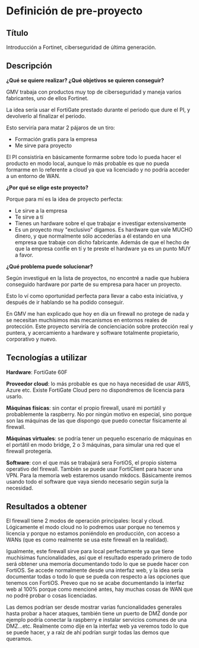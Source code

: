 # Definición de pre-proyecto

## Título

Introducción a Fortinet, ciberseguridad de última generación.

## Descripción

**¿Qué se quiere realizar? ¿Qué objetivos se quieren conseguir?**

GMV trabaja con productos muy top de ciberseguridad y maneja varios fabricantes, uno de ellos Fortinet.

La idea sería usar el FortiGate prestado durante el periodo que dure el PI, y devolverlo al finalizar el periodo.

Esto serviría para matar 2 pájaros de un tiro:

* Formación gratis para la empresa
* Me sirve para proyecto

El PI consistiría en básicamente formarme sobre todo lo pueda hacer el producto en modo local, aunque lo más probable es que no pueda formarme en lo referente a cloud ya que va licenciado y no podría acceder a un entorno de WAN.

**¿Por qué se elige este proyecto?**

Porque para mí es la idea de proyecto perfecta:

* Le sirve a la empresa
* Te sirve a tí
* Tienes un hardware sobre el que trabajar e investigar extensivamente
* Es un proyecto muy "exclusivo" digamos. Es hardware que vale MUCHO dinero, y que normalmente sólo accederías a él estando en una empresa que trabaje con dicho fabricante. Además de que el hecho de que la empresa confíe en tí y te preste el hardware ya es un punto MUY a favor.

**¿Qué problema puede solucionar?**

Según investigué en la lista de proyectos, no encontré a nadie que hubiera conseguido hardware por parte de su empresa para hacer un proyecto.

Esto lo ví como oportunidad perfecta para llevar a cabo esta iniciativa, y después de ir hablando se ha podido conseguir.

En GMV me han explicado que hoy en día un firewall no protege de nada y se necesitan muchísimos más mecanismos en entornos reales de protección. Este proyecto serviría de concienciación sobre protección real y puntera, y acercamiento a hardware y software totalmente propietario, corporativo y nuevo.

## Tecnologías a utilizar

**Hardware**: FortiGate 60F

**Proveedor cloud**: lo más probable es que no haya necesidad de usar AWS, Azure etc. Existe FortiGate Cloud pero no dispondremos de licencia para usarlo.

**Máquinas físicas**: sin contar el propio firewall, usaré mi portátil y probablemente la raspberry. No por ningún motivo en especial, sino porque son las máquinas de las que dispongo que puedo conectar físicamente al firewall.

**Máquinas virtuales**: se podría tener un pequeño escenario de máquinas en el portátil en modo bridge, 2 o 3 máquinas, para simular una red que el firewall protegería.

**Software**: con el que más se trabajará sera FortiOS, el propio sistema operativo del firewall. También se puede usar FortiClient para hacer una VPN. Para la memoria web estaremos usando mkdocs. Básicamente iremos usando todo el software que vaya siendo necesario según surja la necesidad.

## Resultados a obtener

El firewall tiene 2 modos de operación principales: local y cloud. Lógicamente el modo cloud no lo podremos usar porque no tenemos y licencia y porque no estamos poniéndolo en producción, con acceso a WANs (que es como realmente se usa este firewall en la realidad).

Igualmente, este firewall sirve para local perfectamente ya que tiene muchísimas funcionalidades, así que el resultado esperado primero de todo será obtener una memoria documentando todo lo que se puede hacer con FortiOS. Se accede normalmente desde una interfaz web, y la idea sería documentar todas o todo lo que se pueda con respecto a las opciones que tenemos con FortiOS. Preveo que no se acabe documentando la interfaz web al 100% porque como mencioné antes, hay muchas cosas de WAN que no podré probar o cosas licenciadas.

Las demos podrían ser desde mostrar varias funcionalidades generales hasta probar a hacer ataques, también tiene un puerto de DMZ donde por ejemplo podría conectar la raspberry e instalar servicios comunes de una DMZ...etc. Realmente como dije en la interfaz web ya veremos todo lo que se puede hacer, y a raíz de ahí podrían surgir todas las demos que queramos.
